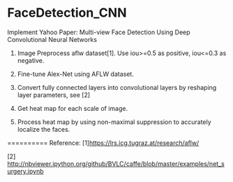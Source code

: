 # FaceDetection_CNN
Implement Yahoo Paper: Multi-view Face Detection Using Deep Convolutional Neural Networks<p/>
1. Image Preprocess aflw dataset[1]. Use iou>=0.5 as positive, iou<=0.3 as negative. <p/>
2. Fine-tune Alex-Net using AFLW dataset. <p/>
3. Convert fully connected layers into convolutional layers by reshaping layer parameters, see [2]<p/>
4. Get heat map for each scale of image. <p/>
5. Process heat map by using non-maximal suppression to accurately localize the faces.<p/>

==========
Reference:
[1]https://lrs.icg.tugraz.at/research/aflw/<p/>
[2] http://nbviewer.ipython.org/github/BVLC/caffe/blob/master/examples/net_surgery.ipynb<p/>

